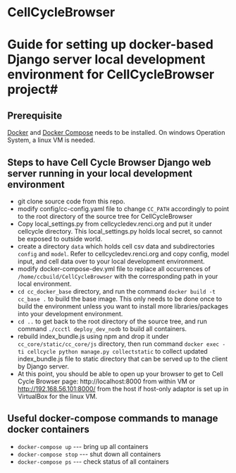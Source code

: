 # CellCycleBrowser

# Guide for setting up docker-based Django server local development environment for CellCycleBrowser project#

## Prerequisite ##
[Docker](https://www.docker.com/ "Docker") and [Docker Compose](https://docs.docker.com/compose/ "Docker Compose") needs to be installed. On windows Operation System, a linux VM is needed. 
## Steps to have Cell Cycle Browser Django web server running in your local development environment ##
- git clone source code from this repo.
- modify config/cc-config.yaml file to change ```CC_PATH``` accordingly to point to the root directory of the source tree for CellCycleBrowser
- Copy local_settings.py from cellcycledev.renci.org and put it under cellcycle directory. This local_settings.py holds local secret, so cannot be exposed to outside world.
- create a directory ```data``` which holds cell csv data and subdirectories ```config``` and ```model```. Refer to cellcycledev.renci.org and copy config, model input, and cell data over to your local development environment. 
- modify docker-compose-dev.yml file to replace all occurrences of ```/home/ccbuild/CellCycleBrowser``` with the corresponding path in your local environment.
- ```cd cc_docker_base``` directory, and run the command ```docker build -t cc_base .``` to build the base image. This only needs to be done once to build the environment unless you want to install more libraries/packages into your development environment.
- ```cd ..``` to get back to the root directory of the source tree, and run command ```./ccctl deploy_dev_nodb``` to build all containers.
- rebuild index_bundle.js using npm and drop it under ```cc_core/static/cc_core/js``` directory, then run command ```docker exec -ti cellcycle python manage.py collectstatic``` to collect updated index_bundle.js file to static directory that can be served up to the client by Django server.
- At this point, you should be able to open up your browser to get to Cell Cycle Browser page: http://localhost:8000 from within VM or http://192.168.56.101:8000/ from the host if host-only adaptor is set up in VirtualBox for the linux VM. 
## Useful docker-compose commands to manage docker containers ##
- ```docker-compose up``` --- bring up all containers
- ```docker-compose stop``` --- shut down all containers
- ```docker-compose ps``` --- check status of all containers
   
